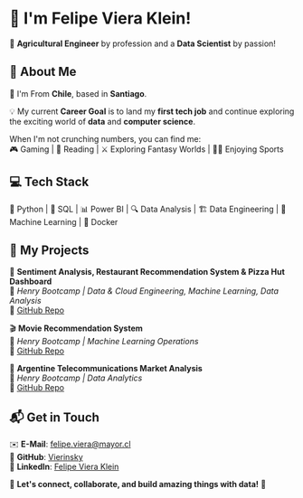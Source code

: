 # 👋 I'm Felipe Viera Klein!  

🚜 **Agricultural Engineer** by profession and a **Data Scientist** by passion!  

## 🎯 About Me  

📍 I'm From **Chile**, based in **Santiago**.

💡 My current **Career Goal** is to land my **first tech job** and continue exploring the exciting world of **data** and **computer science**.  

When I'm not crunching numbers, you can find me:  
🎮 Gaming | 📖 Reading | ⚔️ Exploring Fantasy Worlds | 🏋️‍♂️ Enjoying Sports  

## 💻 Tech Stack 

🐍 Python | 💾 SQL | 📊 Power BI | 🔍 Data Analysis | 🏗 Data Engineering | 🤖 Machine Learning | 🐳 Docker   

## 🚀 My Projects  

🔎 **Sentiment Analysis, Restaurant Recommendation System & Pizza Hut Dashboard**  
📌 _Henry Bootcamp | Data & Cloud Engineering, Machine Learning, Data Analysis_  
🔗 [GitHub Repo](https://github.com/Vierinsky/Proyecto_Final)  

🎬 **Movie Recommendation System**  
📌 _Henry Bootcamp | Machine Learning Operations_  
🔗 [GitHub Repo](https://github.com/Vierinsky/pimlops_fviera)  

📡 **Argentine Telecommunications Market Analysis**  
📌 _Henry Bootcamp | Data Analytics_  
🔗 [GitHub Repo](https://github.com/Vierinsky/pida_fviera)  

## 📬 Get in Touch  

✉️ **E-Mail**: [felipe.viera@mayor.cl](mailto:felipe.viera@mayor.cl)  
🐙 **GitHub**: [Vierinsky](https://github.com/Vierinsky)  
🔗 **LinkedIn**: [Felipe Viera Klein](https://www.linkedin.com/in/felipe-viera-klein-22b357131/)  


🚀 **Let's connect, collaborate, and build amazing things with data!** 🚀  

